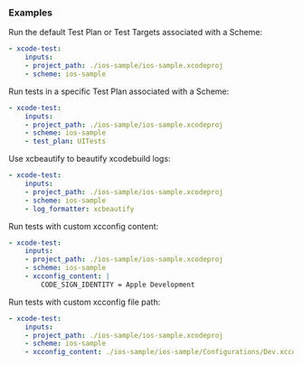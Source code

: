 ### Examples

Run the default Test Plan or Test Targets associated with a Scheme:
```yaml
- xcode-test:
    inputs:
    - project_path: ./ios-sample/ios-sample.xcodeproj
    - scheme: ios-sample
```


Run tests in a specific Test Plan associated with a Scheme:
```yaml
- xcode-test:
    inputs:
    - project_path: ./ios-sample/ios-sample.xcodeproj
    - scheme: ios-sample
    - test_plan: UITests
```

Use xcbeautify to beautify xcodebuild logs:
```yaml
- xcode-test:
    inputs:
    - project_path: ./ios-sample/ios-sample.xcodeproj
    - scheme: ios-sample
    - log_formatter: xcbeautify
```

Run tests with custom xcconfig content:
```yaml
- xcode-test:
    inputs:
    - project_path: ./ios-sample/ios-sample.xcodeproj
    - scheme: ios-sample
    - xcconfig_content: |
        CODE_SIGN_IDENTITY = Apple Development
```

Run tests with custom xcconfig file path:
```yaml
- xcode-test:
    inputs:
    - project_path: ./ios-sample/ios-sample.xcodeproj
    - scheme: ios-sample
    - xcconfig_content: ./ios-sample/ios-sample/Configurations/Dev.xcconfig
```

